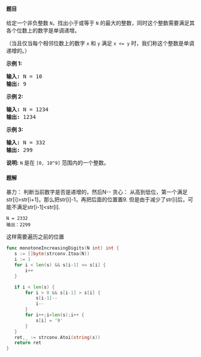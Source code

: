 #### 题目
<p>给定一个非负整数&nbsp;<code>N</code>，找出小于或等于&nbsp;<code>N</code>&nbsp;的最大的整数，同时这个整数需要满足其各个位数上的数字是单调递增。</p>

<p>（当且仅当每个相邻位数上的数字&nbsp;<code>x</code>&nbsp;和&nbsp;<code>y</code>&nbsp;满足&nbsp;<code>x &lt;= y</code>&nbsp;时，我们称这个整数是单调递增的。）</p>

<p><strong>示例 1:</strong></p>

<pre><strong>输入:</strong> N = 10
<strong>输出:</strong> 9
</pre>

<p><strong>示例 2:</strong></p>

<pre><strong>输入:</strong> N = 1234
<strong>输出:</strong> 1234
</pre>

<p><strong>示例 3:</strong></p>

<pre><strong>输入:</strong> N = 332
<strong>输出:</strong> 299
</pre>

<p><strong>说明:</strong> <code>N</code>&nbsp;是在&nbsp;<code>[0, 10^9]</code>&nbsp;范围内的一个整数。</p>


 #### 题解
 暴力：
 判断当前数字是否是递增的，然后N--
 贪心：
 从高到低位，第一个满足str[i]>str[i+1]，那么把str[i]-1，再把后面的位置置9.
 但是由于减少了str[i]后，可能不满足str[i-1]<str[i].
 ```text
 N = 2332
 输出：2299
 ```
 这样需要遍历之前的位置
 ```go
func monotoneIncreasingDigits(N int) int {
	s := []byte(strconv.Itoa(N))
	i := 1
	for i < len(s) && s[i-1] <= s[i] {
		i++
	}

	if i < len(s) {
		for i > 0 && s[i-1] > s[i] {
			s[i-1]--
			i--
		}
		for i++;i<len(s);i++ {
			s[i] = '9'
		}
	}
	ret,_ := strconv.Atoi(string(s))
	return ret
}
```